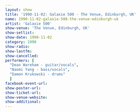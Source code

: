 ```yaml
---
layout: show
title: '1990-11-02: Galaxie 500 - The Venue, Edinburgh, UK'
name: 1990-11-02-galaxie-500-the-venue-edinburgh-uk
artist: 'Galaxie 500'
show-venue: 'The Venue, Edinburgh, UK'
show-setlist: 
show-date: 1990-11-02
category: 1990
show-radio: 
show-lastfm: 
show-cancelled: 
performers: [
  "Dean Wareham - guitar/vocals",
  "Naomi Yang - bass/vocals",
  "Damon Krukowski - drums"
  ]
facebook-event-url: 
show-poster-url: 
show-ticket-url: 
show-venue-website: 
show-additional: 
---
```


